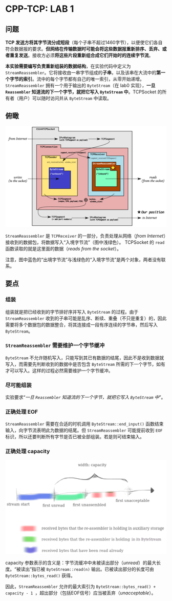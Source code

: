 # CPP-TCP: LAB 1

## 问题

**TCP 发送方将其字节流分成短段**（每个子串不超过1460字节），以便使它们各自符合数据报的要求。**但网络在传输数据时可能会将这些数据报重新排序、丢弃、或者重复发送**。接收方必须**将这些片段重新组合成它们开始时的连续字节流**。

**本实验需要编写负责重新组装的数据结构**，在实验代码中定义为 `StreamReassembler`。它将接收由一串字节组成的**子串**，以及该串在大流中的**第一个字节的索引**。流中的每个字节都有自己的唯一索引，从零开始递增。`StreamReassembler` 拥有一个用于输出的 `ByteStream`（在 lab0 实现），**一旦 `Reassembler` 知道流的下一个字节，就把它写入 `ByteStream` 中**。TCPSocket 的所有者（用户）可以随时访问并从 `ByteStream` 中读取。

## 俯瞰

![1](img/1.png)

`StreamReassembler` 是 `TCPReceiver` 的一部分，负责处理从网络（*from Internet*）接收到的数据包，将数据写入“入境字节流”（图中浅绿色）。 TCPSocket 的 `read` 函数读取的就是这里面的数据（*reads from the socket*）。

注意，图中蓝色的“出境字节流”与浅绿色的“入境字节流”是两个对象，两者没有联系。

## 要点

### 组装

组装就是把已经收到的字节排好序并写入 `ByteStream` 的过程。由于 `StreamReassembler` 收到的子串可能是乱序、断续、重叠（不只是重复）的，因此需要将多个数据包的数据整合，将其连接成一段有序连续的字节串，然后写入 `ByteStream`。

### `StreamReassembler` 需要维护一个字节缓冲

`ByteStream` 不允许随机写入，只能写到其已有数据的结尾，因此不是收到数据就写入，而需要先判断收到的数据中是否包含 `ByteStream` 所需的下一个字节，如有才可以写入。这样的过程必然需要维护一个字节缓冲。

### 尽可能组装

实验要求“*一旦 `Reassembler` 知道流的下一个字节，就把它写入 `ByteStream` 中*”。

### 正确处理 EOF

`StreamReassembler` 需要在合适的时机调用 `ByteStream::end_input()` 函数结束输入，向字节流表明此为数据的结尾。但 `StreamReassembler` 可能提前收到 `EOF` 标识，所以还要判断所有字节是否已被全部组装。若是则可结束输入。

### 正确处理 capacity

![2](img/2.png)

capacity 参数表示的含义是：字节流缓冲中未被读出部分（*unread*）的最大长度。“被读出”指已被 `ByteStream::read(n)` 输出。已被读出部分的长度可由 `ByteStream::bytes_read()` 获得。

因此，`StreamReassembler` 允许的最大索引为 `ByteStream::bytes_read() + capacity - 1 `，超出部分（包括EOF信号）应当被丢弃（*unacceptable*）。